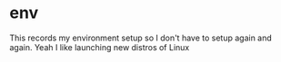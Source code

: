 # env
This records my environment setup so I don't have to setup again and again. Yeah I like launching new distros of Linux
